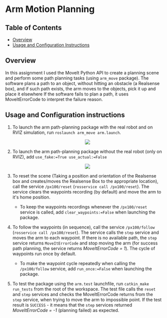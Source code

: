# Arm Motion Planning


## Table of Contents

- [Overview](#overview)
- [Usage and Configuration Instructions](#usage-and-configuration-instructions)


## Overview

In this assignment I used the MoveIt Python API to create a planning scene and perform some path planning tasks (using `arm_move` package).
The software plans a path to an object, without hitting an obstacle (a Realsense box), and if such path exists, the arm moves to the objects, pick it up and place it elsewhere
If the software fails to plan a path, it uses MoveItErrorCode to interpret the failure reason.


## Usage and Configuration instructions

1. To launch the arm path-planning package with the real robot and on RVIZ simulation, run `roslaunch arm_move arm.launch`.

    <p align="center">
        <img align="center" src="https://github.com/YaelBenShalom/Gazebo-Differential-Drive-and-Arm-Motion-Planning/blob/master/arm_move/GIFs/arm_move.gif">
    </p>

2. To launch the arm path-planning package without the real robot (only on RVIZ), add `use_fake:=True use_actual:=False`

    <p align="center">
        <img align="center" src="https://github.com/YaelBenShalom/Gazebo-Differential-Drive-and-Arm-Motion-Planning/blob/master/arm_move/GIFs/arm_move_rviz.gif">
    </p>

3. To reset the scene (Taking a position and orientation of the Realsense box and creates/moves the Realsense Box to the appropriate location), call the service `/px100/reset` (`rosservice call /px100/reset`). The service clears the waypoints recording (by default) and move the arm to it's home position.

    - To keep the waypoints recordings whenever the `/px100/reset` service is called, add `clear_waypoints:=False` when launching the package.

4. To follow the waypoints (in sequence), call the service `/px100/follow` (`rosservice call /px100/reset`). The service calls the `step` service and moves the arm to each waypoint. If there is no available path, the `step` service returns `MoveItErrorCode` and stop moving the arm (for success path planning, the service returns *MoveItErrorCode = 1*). The cycle of waypoints run once by default.

    - To make the waypoint cycle repeatedly when calling the `/px100/follow` service, add `run_once:=False` when launching the package.

5. To test the package using the `arm.test` launchfile, run `catkin_make run_tests` from the root of the workspace. The test file calls the `reset` and `step` services and checks the MoveItErrorCode returns from the `step` service, when trying to move the arm to impossible point. If the test result is `SUCCESS` - it means that the `step` services returned *MoveItErrorCode = -1* (planning failed) as expected.
